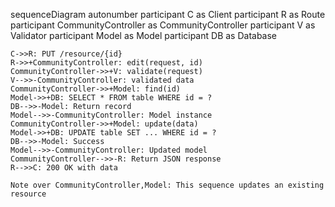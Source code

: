 sequenceDiagram
    autonumber
    participant C as Client
    participant R as Route
    participant CommunityController as CommunityController
    participant V as Validator
    participant Model as Model
    participant DB as Database
    
    C->>R: PUT /resource/{id}
    R->>+CommunityController: edit(request, id)
    CommunityController->>+V: validate(request)
    V-->>-CommunityController: validated data
    CommunityController->>+Model: find(id)
    Model->>+DB: SELECT * FROM table WHERE id = ?
    DB-->>-Model: Return record
    Model-->>-CommunityController: Model instance
    CommunityController->>+Model: update(data)
    Model->>+DB: UPDATE table SET ... WHERE id = ?
    DB-->>-Model: Success
    Model-->>-CommunityController: Updated model
    CommunityController-->>-R: Return JSON response
    R-->>C: 200 OK with data
    
    Note over CommunityController,Model: This sequence updates an existing resource
  